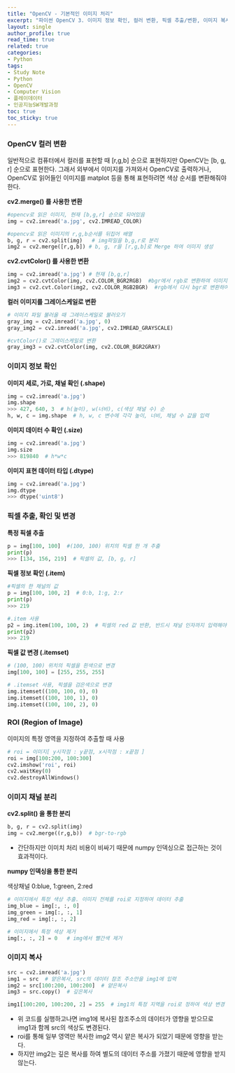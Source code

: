 ```yaml
---
title: "OpenCV - 기본적인 이미지 처리"
excerpt: "파이썬 OpenCV 3. 이미지 정보 확인, 컬러 변환, 픽셀 추출/변환, 이미지 복사 등"
layout: single
author_profile: true
read_time: true
related: true
categories:
- Python
tags:
- Study Note
- Python
- OpenCV
- Computer Vision
- 플레이데이터
- 인공지능SW개발과정
toc: true
toc_sticky: true
---
```


### OpenCV 컬러 변환

일반적으로 컴퓨터에서 컬러를 표현할 때 [r,g,b] 순으로 표현하지만 OpenCV는 [b, g, r] 순으로 표현한다. 그래서 외부에서 이미지를 가져와서 OpenCV로 출력하거나, OpenCV로 읽어들인 이미지를 matplot 등을 통해 표현하려면 색상 순서를 변환해줘야한다.

**cv2.merge() 를 사용한 변환**

```python
#opencv로 읽은 이미지, 현재 [b,g,r] 순으로 되어있음
img = cv2.imread('a.jpg', cv2.IMREAD_COLOR)

#opencv로 읽은 이미지의 r,g,b순서를 뒤집어 배열
b, g, r = cv2.split(img)   # img파일을 b,g,r로 분리
img2 = cv2.merge([r,g,b]) # b, g, r을 [r,g,b]로 Merge 하여 이미지 생성
```

**cv2.cvtColor() 를 사용한 변환**

```python
img = cv2.imread('a.jpg') # 현재 [b,g,r]
img2 = cv2.cvtColor(img, cv2.COLOR_BGR2RGB)  #bgr에서 rgb로 변환하여 이미지 생성
img3 = cv2.cvt.Color(img2, cv2.COLOR_RGB2BGR)  #rgb에서 다시 bgr로 변환하여 이미지 생성
```

**컬러 이미지를 그레이스케일로 변환**

```python
# 이미지 파일 불러올 때 그레이스케일로 불러오기
gray_img = cv2.imread('a.jpg', 0)
gray_img2 = cv2.imread('a.jpg', cv2.IMREAD_GRAYSCALE)

#cvtColor()로 그레이스케일로 변환
gray_img3 = cv2.cvtColor(img, cv2.COLOR_BGR2GRAY)
```

### 이미지 정보 확인

**이미지 세로, 가로, 채널 확인 (.shape)**

```python
img = cv2.imread('a.jpg')
img.shape
>>> 427, 640, 3  # h(높이), w(너비), c(색상 채널 수) 순
h, w, c = img.shape  # h, w, c 변수에 각각 높이, 너비, 채널 수 값을 입력
```

**이미지 데이터 수 확인 (.size)**

```python
img = cv2.imread('a.jpg')
img.size
>>> 819840  # h*w*c
```

**이미지 표현 데이터 타입 (.dtype)**

```python
img = cv2.imread('a.jpg')
img.dtype
>>> dtype('uint8')
```

### 픽셀 추출, 확인 및 변경

**특정 픽셀 추출**

```python
p = img[100, 100]  #(100, 100) 위치의 픽셀 한 개 추출
print(p)
>>> [134, 156, 219]  # 픽셀의 값, [b, g, r] 
```

**픽셀 정보 확인 (.item)**

```python
#픽셀의 한 채널의 값
p = img[100, 100, 2]  # 0:b, 1:g, 2:r
print(p)
>>> 219

#.item 사용
p2 = img.item(100, 100, 2)  # 픽셀의 red 값 반환, 반드시 채널 인자까지 입력해야 함
print(p2)
>>> 219
```

**픽셀 값 변경 (.itemset)**

```python
# (100, 100) 위치의 픽셀을 흰색으로 변경
img[100, 100] = [255, 255, 255]

# .itemset 사용, 픽셀을 검은색으로 변경
img.itemset((100, 100, 0), 0)
img.itemset((100, 100, 1), 0)
img.itemset((100, 100, 2), 0)
```

### ROI (Region of Image)

이미지의 특정 영역을 지정하여 추출할 때 사용

```python
# roi = 이미지[ y시작점 : y끝점, x시작점 : x끝점 ]
roi = img[100:200, 100:300]
cv2.imshow('roi', roi)
cv2.waitKey(0)
cv2.destroyAllWindows()
```

### 이미지 채널 분리

**cv2.split() 을 통한 분리**

```python
b, g, r = cv2.split(img)
img = cv2.merge((r,g,b))  # bgr-to-rgb
```

- 간단하지만 이미치 처리 비용이 비싸기 때문에 numpy 인덱싱으로 접근하는 것이 효과적이다.

**numpy 인덱싱을 통한 분리**

색상채널 0:blue, 1:green, 2:red

```python
# 이미지에서 특정 색상 추출. 이미지 전체를 roi로 지정하여 데이터 추출
img_blue = img[:, :, 0]
img_green = img[:, :, 1]
img_red = img[:, :, 2]

# 이미지에서 특정 색상 제거
img[:, :, 2] = 0   # img에서 빨간색 제거
```

### 이미지 복사

```python
src = cv2.imread('a.jpg')
img1 = src  # 얕은복사, src의 데이터 참조 주소만을 img1에 입력
img2 = src[100:200, 100:200]  # 얕은복사
img3 = src.copy()  # 깊은복사

img1[100:200, 100:200, 2] = 255  # img1의 특정 지역을 roi로 정하여 색상 변경
```

- 위 코드를 실행하고나면 img1에 복사된 참조주소의 데이터가 영향을 받으므로 img1과 함께 src의 색상도 변경된다.
- roi를 통해 일부 영역만 복사한 img2 역시 얕은 복사가 되었기 때문에 영향을 받는다.
- 하지만 img2는 깊은 복사를 하여 별도의 데이터 주소를 가졌기 때문에 영향을 받지 않는다.